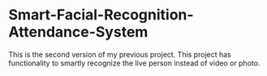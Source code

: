 # Smart-Facial-Recognition-Attendance-System
This is the second version of my previous project. This project has functionality to smartly recognize the live person instead of video or photo.
